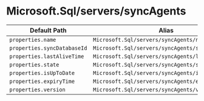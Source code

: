 # Microsoft.Sql/servers/syncAgents

| Default Path | Alias |
|---|---|
| `properties.name` | `Microsoft.Sql/servers/syncAgents/name` |
| `properties.syncDatabaseId` | `Microsoft.Sql/servers/syncAgents/syncDatabaseId` |
| `properties.lastAliveTime` | `Microsoft.Sql/servers/syncAgents/lastAliveTime` |
| `properties.state` | `Microsoft.Sql/servers/syncAgents/state` |
| `properties.isUpToDate` | `Microsoft.Sql/servers/syncAgents/isUpToDate` |
| `properties.expiryTime` | `Microsoft.Sql/servers/syncAgents/expiryTime` |
| `properties.version` | `Microsoft.Sql/servers/syncAgents/version` |

